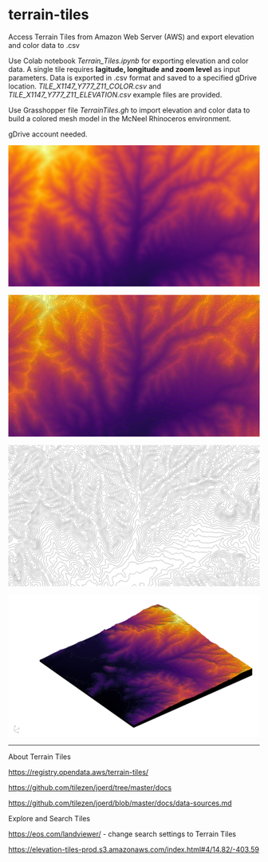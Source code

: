 # terrain-tiles
Access Terrain Tiles from Amazon Web Server (AWS) and export elevation and color data to .csv

Use Colab notebook *Terrain_Tiles.ipynb* for exporting elevation and color data. A single tile requires **lagitude, longitude and zoom level** as input parameters. Data is exported in .csv format and saved to a specified gDrive location. *TILE_X1147_Y777_Z11_COLOR.csv* and *TILE_X1147_Y777_Z11_ELEVATION.csv* example files are provided. 

Use Grasshopper file *TerrainTiles.gh* to import elevation and color data to build a colored mesh model in the McNeel Rhinoceros environment.

gDrive account needed.

![alt text](https://github.com/mmmarcopalma/terrain-tiles/blob/main/RH20210103212549.jpg)

![alt text](https://github.com/mmmarcopalma/terrain-tiles/blob/main/RH20210103212554.jpg)

![alt text](https://github.com/mmmarcopalma/terrain-tiles/blob/main/RH20210103212559.jpg)

![alt text](https://github.com/mmmarcopalma/terrain-tiles/blob/main/RH20210103222053.jpg)

--- 

About Terrain Tiles

https://registry.opendata.aws/terrain-tiles/

https://github.com/tilezen/joerd/tree/master/docs

https://github.com/tilezen/joerd/blob/master/docs/data-sources.md

Explore and Search Tiles

https://eos.com/landviewer/ - change search settings to Terrain Tiles

https://elevation-tiles-prod.s3.amazonaws.com/index.html#4/14.82/-403.59
